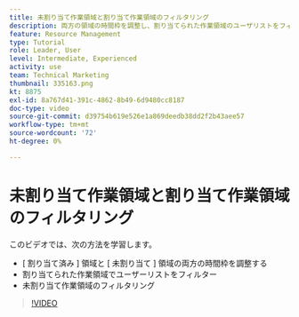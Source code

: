 ```yaml
---
title: 未割り当て作業領域と割り当て作業領域のフィルタリング
description: 両方の領域の時間枠を調整し、割り当てられた作業領域のユーザリストをフィルタリングし、未割り当ての作業領域をフィルタリングする方法を説明します。
feature: Resource Management
type: Tutorial
role: Leader, User
level: Intermediate, Experienced
activity: use
team: Technical Marketing
thumbnail: 335163.png
kt: 8875
exl-id: 8a767d41-391c-4862-8b49-6d9480cc8187
doc-type: video
source-git-commit: d39754b619e526e1a869deedb38dd2f2b43aee57
workflow-type: tm+mt
source-wordcount: '72'
ht-degree: 0%

---
```


# 未割り当て作業領域と割り当て作業領域のフィルタリング

このビデオでは、次の方法を学習します。

* [ 割り当て済み ] 領域と [ 未割り当て ] 領域の両方の時間枠を調整する
* 割り当てられた作業領域でユーザーリストをフィルター
* 未割り当て作業領域のフィルタリング

>[!VIDEO](https://video.tv.adobe.com/v/335163/?quality=12)

